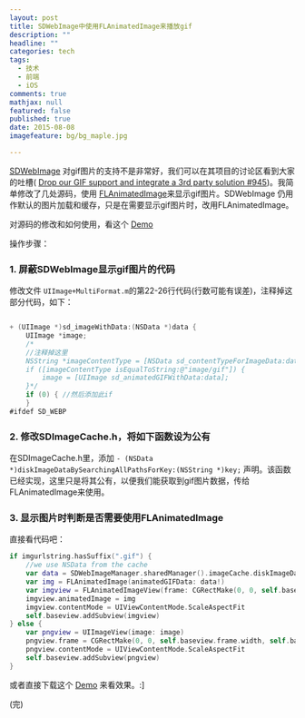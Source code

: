 ```yaml
---
layout: post
title: SDWebImage中使用FLAnimatedImage来播放gif
description: ""
headline: ""
categories: tech
tags: 
  - 技术
  - 前端
  - iOS
comments: true
mathjax: null
featured: false
published: true
date: 2015-08-08
imagefeature: bg/bg_maple.jpg

---
```

[SDWebImage](https://github.com/rs/SDWebImage) 对gif图片的支持不是非常好，我们可以在其项目的讨论区看到大家的吐槽( [Drop our GIF support and integrate a 3rd party solution #945](https://github.com/rs/SDWebImage/issues/945))。我简单修改了几处源码，使用 [FLAnimatedImage](https://github.com/Flipboard/FLAnimatedImage)来显示gif图片。SDWebImage 仍用作默认的图片加载和缓存，只是在需要显示gif图片时，改用FLAnimatedImage。

<!--more--> 

对源码的修改和如何使用，看这个 [Demo](https://github.com/neil-wu/SDImageCacheWithGifDemo)

操作步骤：

### 1. 屏蔽SDWebImage显示gif图片的代码 ###

修改文件 `UIImage+MultiFormat.m`的第22-26行代码(行数可能有误差)，注释掉这部分代码，如下：

``` swift

+ (UIImage *)sd_imageWithData:(NSData *)data {
    UIImage *image;
    /*
    //注释掉这里
    NSString *imageContentType = [NSData sd_contentTypeForImageData:data];
    if ([imageContentType isEqualToString:@"image/gif"]) {
        image = [UIImage sd_animatedGIFWithData:data];
    }*/
    if (0) { //然后添加此if
    }
#ifdef SD_WEBP

```

### 2. 修改SDImageCache.h，将如下函数设为公有 ###

在SDImageCache.h里，添加 
`- (NSData *)diskImageDataBySearchingAllPathsForKey:(NSString *)key;` 声明。该函数已经实现，这里只是将其公有，以便我们能获取到gif图片数据，传给FLAnimatedImage来使用。


### 3. 显示图片时判断是否需要使用FLAnimatedImage ###

直接看代码吧：


``` swift
if imgurlstring.hasSuffix(".gif") {
    //we use NSData from the cache
    var data = SDWebImageManager.sharedManager().imageCache.diskImageDataBySearchingAllPathsForKey(imgurlstring)
    var img = FLAnimatedImage(animatedGIFData: data!)
    var imgview = FLAnimatedImageView(frame: CGRectMake(0, 0, self.baseview.frame.width, self.baseview.frame.height))
    imgview.animatedImage = img
    imgview.contentMode = UIViewContentMode.ScaleAspectFit
    self.baseview.addSubview(imgview)
} else {
    var pngview = UIImageView(image: image)
    pngview.frame = CGRectMake(0, 0, self.baseview.frame.width, self.baseview.frame.height)
    pngview.contentMode = UIViewContentMode.ScaleAspectFit
    self.baseview.addSubview(pngview)
}

```

或者直接下载这个 [Demo](https://github.com/neil-wu/SDImageCacheWithGifDemo) 来看效果。:]

(完)

